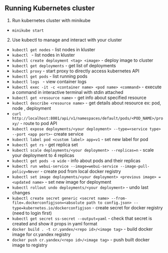 ## Running Kubernetes cluster

1. Run kubernetes cluster with minikube

* `minikube start`

2. Use kubectl to manage and interact with your cluster

* `kubectl get nodes` - list nodes in kluster
* `kubectl ` - list nodes in kluster
* `kubectl create deployment <tag> <image>` - deploy image to cluster
* `kubectl get deployments` - get list of deployments
* `kubectl proxy` - start proxy to directly access kubernetes API
* `kubectl get pods` - list running pods
* `kubectl logs ` - view container logs
* `kubectl exec -it -c <container name> <pod name> <command>` - execute a command in interactive terminal with stdin attached
* `kubectl get <resource name>` - get info about specified resource
* `kubectl describe <resource name>` - get details about resource ex: pod, node , deployment
* `curl http://localhost:8001/api/v1/namespaces/default/pods/<POD_NAME>/proxy/` - route to pod API
* `kubectl expose deployments/<your deployment> --type=<service type> --port <app port>`- create service
* `kubectl label pod <custom label> app=v1` - set new label for pod
* `kubectl get rs` - get replica set
* `kubectl scale deployments/<your deployment> --replicas=n` - scale your deployment to 4 replicas
* `kubectl get pods -o wide` - info about pods and their replicas
* `kubectl run webui-service --image=webui-service --image-pull-policy=Never` - create pod from local docker registry
* `kubectl set image deployments/<your deployment> <previous image> = <updated name>` - set new image for deployment
* `kubectl rollout undo deployments/<your deployment>` - undo last changes
* `kubectl create secret generic <secret name> --from-file=.dockerconfigjson=<absolute path to config.json> --type=kubernetes.io/dockerconfigjson` - create secret for docker registry (need to login first)
* `kubectl get secret ss-secret --output=yaml` - check that secret is created and show it props in yaml format
* `docker build . -t cr.yandex/<repo id>/<image tag>` - build docker image for cr.yandex registry
* `docker push cr.yandex/<repo id>/<image tag>` - push built docker image to registry